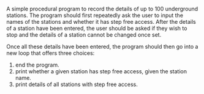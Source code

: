 A simple procedural program to record the details of up to 100 underground stations. 
The program should first repeatedly ask the user to input the names of the stations and whether it has step free access. 
After the details of a station have been entered, the user should be asked if they wish to stop and the details of a station cannot be changed once set.

Once all these details have been entered, the program should then go into a new loop that offers three choices:
1. end the program.
2. print whether a given station has step free access, given
the station name.
3. print details of all stations with step free access.
